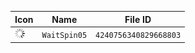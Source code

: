 | Icon | Name | File ID |
| ---  | ---  | ---     |
| ![](WaitSpin05.png) | `WaitSpin05` | `4240756340829668803` |
